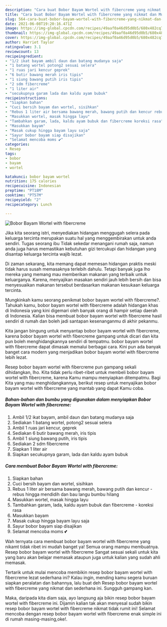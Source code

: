 ```yaml
---
description: "Cara buat Bobor Bayam Wortel with fibercreme yang nikmat dan Mudah Dibuat"
title: "Cara buat Bobor Bayam Wortel with fibercreme yang nikmat dan Mudah Dibuat"
slug: 564-cara-buat-bobor-bayam-wortel-with-fibercreme-yang-nikmat-dan-mudah-dibuat
date: 2021-06-08T19:20:16.471Z
image: https://img-global.cpcdn.com/recipes/49aaf0a46d95d0b5/680x482cq70/bobor-bayam-wortel-with-fibercreme-foto-resep-utama.jpg
thumbnail: https://img-global.cpcdn.com/recipes/49aaf0a46d95d0b5/680x482cq70/bobor-bayam-wortel-with-fibercreme-foto-resep-utama.jpg
cover: https://img-global.cpcdn.com/recipes/49aaf0a46d95d0b5/680x482cq70/bobor-bayam-wortel-with-fibercreme-foto-resep-utama.jpg
author: Harriet Taylor
ratingvalue: 3.1
reviewcount: 13
recipeingredient:
- "1/2 ikat bayam ambil daun dan batang mudanya saja"
- "1 batang wortel potong2 sesuai selera"
- "1 ruas jari kencur geprek"
- "6 butir bawang merah iris tipis"
- "1 siung bawang putih iris tipis"
- "2 sdm fibercreme"
- "1 liter air"
- "secukupnya garam lada dan kaldu ayam bubuk"
recipeinstructions:
- "Siapkan bahan"
- "Cuci bersih bayam dan wortel, sisihkan"
- "Rebus 1 liter air bersama bawang merah, bawang putih dan kencur rebus hingga mendidih dan bau langu bumbu hilang"
- "Masukkan wortel, masak hingga layu"
- "Tambahkan garam, lada, kaldu ayam bubuk dan fibercreme koreksi rasa"
- "Masukkan bayam"
- "Masak cukup hingga bayam layu saja"
- "Sayur bobor bayam siap disajikan"
- "Selamat mencoba moms 💕"
categories:
- Resep
tags:
- bobor
- bayam
- wortel

katakunci: bobor bayam wortel 
nutrition: 175 calories
recipecuisine: Indonesian
preptime: "PT18M"
cooktime: "PT57M"
recipeyield: "2"
recipecategory: Lunch

---
```



![Bobor Bayam Wortel with fibercreme](https://img-global.cpcdn.com/recipes/49aaf0a46d95d0b5/680x482cq70/bobor-bayam-wortel-with-fibercreme-foto-resep-utama.jpg)

Jika kita seorang istri, menyediakan hidangan menggugah selera pada keluarga tercinta merupakan suatu hal yang menggembirakan untuk anda sendiri. Tugas seorang ibu Tidak sekedar menangani rumah saja, namun anda juga harus memastikan kebutuhan gizi tercukupi dan hidangan yang disantap keluarga tercinta wajib lezat.

Di zaman  sekarang, kita memang dapat memesan hidangan praktis meski tidak harus susah memasaknya terlebih dahulu. Tetapi banyak juga lho mereka yang memang mau memberikan makanan yang terbaik untuk keluarganya. Karena, menyajikan masakan sendiri jauh lebih bersih dan bisa menyesuaikan makanan tersebut berdasarkan makanan kesukaan keluarga tercinta. 



Mungkinkah kamu seorang penikmat bobor bayam wortel with fibercreme?. Tahukah kamu, bobor bayam wortel with fibercreme adalah hidangan khas di Indonesia yang kini digemari oleh banyak orang di hampir setiap daerah di Indonesia. Kalian bisa membuat bobor bayam wortel with fibercreme hasil sendiri di rumah dan boleh jadi santapan kesenanganmu di akhir pekanmu.

Kita jangan bingung untuk menyantap bobor bayam wortel with fibercreme, karena bobor bayam wortel with fibercreme gampang untuk dicari dan kita pun boleh menghidangkannya sendiri di tempatmu. bobor bayam wortel with fibercreme dapat dimasak memalui berbagai cara. Kini pun ada banyak banget cara modern yang menjadikan bobor bayam wortel with fibercreme lebih lezat.

Resep bobor bayam wortel with fibercreme pun gampang sekali dihidangkan, lho. Kita tidak perlu ribet-ribet untuk membeli bobor bayam wortel with fibercreme, karena Kamu mampu menyiapkan ditempatmu. Bagi Kita yang mau menghidangkannya, berikut resep untuk menyajikan bobor bayam wortel with fibercreme yang mantab yang dapat Kamu coba.

<!--inarticleads1-->

##### Bahan-bahan dan bumbu yang digunakan dalam menyiapkan Bobor Bayam Wortel with fibercreme:

1. Ambil 1/2 ikat bayam, ambil daun dan batang mudanya saja
1. Sediakan 1 batang wortel, potong2 sesuai selera
1. Ambil 1 ruas jari kencur, geprek
1. Sediakan 6 butir bawang merah, iris tipis
1. Ambil 1 siung bawang putih, iris tipis
1. Sediakan 2 sdm fibercreme
1. Siapkan 1 liter air
1. Siapkan secukupnya garam, lada dan kaldu ayam bubuk




<!--inarticleads2-->

##### Cara membuat Bobor Bayam Wortel with fibercreme:

1. Siapkan bahan
1. Cuci bersih bayam dan wortel, sisihkan
1. Rebus 1 liter air bersama bawang merah, bawang putih dan kencur - rebus hingga mendidih dan bau langu bumbu hilang
1. Masukkan wortel, masak hingga layu
1. Tambahkan garam, lada, kaldu ayam bubuk dan fibercreme - koreksi rasa
1. Masukkan bayam
1. Masak cukup hingga bayam layu saja
1. Sayur bobor bayam siap disajikan
1. Selamat mencoba moms 💕




Wah ternyata cara membuat bobor bayam wortel with fibercreme yang nikamt tidak ribet ini mudah banget ya! Semua orang mampu membuatnya. Resep bobor bayam wortel with fibercreme Sangat sesuai sekali untuk kita yang baru akan belajar memasak ataupun juga untuk kalian yang sudah ahli memasak.

Tertarik untuk mulai mencoba membikin resep bobor bayam wortel with fibercreme lezat sederhana ini? Kalau ingin, mending kamu segera buruan siapkan peralatan dan bahannya, lalu buat deh Resep bobor bayam wortel with fibercreme yang nikmat dan sederhana ini. Sungguh gampang kan. 

Maka, daripada kita diam saja, ayo langsung aja bikin resep bobor bayam wortel with fibercreme ini. Dijamin kalian tak akan menyesal sudah bikin resep bobor bayam wortel with fibercreme nikmat tidak rumit ini! Selamat mencoba dengan resep bobor bayam wortel with fibercreme enak simple ini di rumah masing-masing,oke!.

